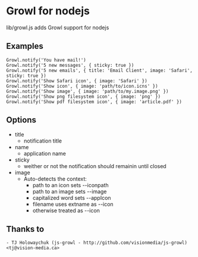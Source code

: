 # Growl for nodejs

lib/growl.js adds Growl support for nodejs

## Examples

    Growl.notify('You have mail!')
    Growl.notify('5 new messages', { sticky: true })
    Growl.notify('5 new emails', { title: 'Email Client', image: 'Safari', sticky: true })
    Growl.notify('Show Safari icon', { image: 'Safari' })
    Growl.notify('Show icon', { image: 'path/to/icon.icns' })
    Growl.notify('Show image', { image: 'path/to/my.image.png' })
    Growl.notify('Show png filesystem icon', { image: 'png' })
    Growl.notify('Show pdf filesystem icon', { image: 'article.pdf' })

## Options

  - title
    - notification title
  - name
    - application name
  - sticky
    - weither or not the notification should remainin until closed
  - image
    - Auto-detects the context:
      - path to an icon sets --iconpath
      - path to an image sets --image
      - capitalized word sets --appIcon
      - filename uses extname as --icon
      - otherwise treated as --icon
      
## Thanks to
	- TJ Holowaychuk (js-growl - http://github.com/visionmedia/js-growl) <tj@vision-media.ca>